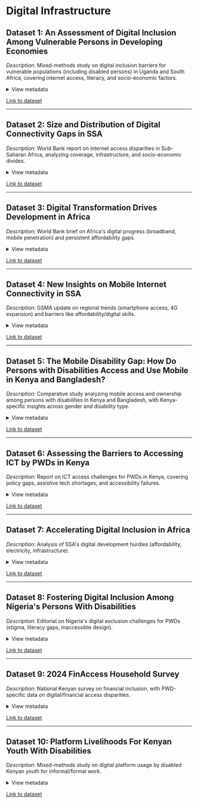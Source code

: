 <!-- markdownlint-disable MD033 MD013 -->
# Digital Infrastructure

## Dataset 1: An Assessment of Digital Inclusion Among Vulnerable Persons in Developing Economies  

*Description*: Mixed-methods study on digital inclusion barriers for vulnerable populations (including disabled persons) in Uganda and South Africa, covering internet access, literacy, and socio-economic factors.  
<details>  
<summary>View metadata</summary>  

- *Source*: ITU / Kyambogo University & ICOMM Technologies  
- *Type*: Academic/Policy Report (Qualitative: Surveys & Interviews)  
- *Timeframe*: November 2022  
- *Format*: PDF Report  
- *Key Insights*:  
  - 37.3% of respondents had no internet access; 44.3% felt excluded from govt. digital efforts.  
  - 19% of respondents had disabilities (no further disaggregation).  
- *Connection to Research*: Offers grounded insights on access gaps and lived experiences of digital exclusion in rural Uganda, with special attention to vulnerable persons including those with disabilities.
  
- *Limitations*:  
  - Small sample (600 respondents); limited rural/subgroup representation.
  - May not generalize across Sub-Saharan Africa.
  - No disability-type breakdown.  

</details>  

[Link to dataset](https://www.itu.int/itu-d/sites/connect2recover/wp-content/uploads/sites/31/2022/11/C2R_RC_9_An-Assessment-of-Digital-Inclusion-among-the-Vulnerable-Persons-in-Developing-Economies-221122-1.pdf)

---  

## Dataset 2: Size and Distribution of Digital Connectivity Gaps in SSA  

*Description*: World Bank report on internet access disparities in Sub-Saharan Africa, analyzing coverage, infrastructure, and socio-economic divides.  
<details>  
<summary>View metadata</summary>  

- *Source*: World Bank  
- *Type*: Report  
- *Timeframe*: 2023  
- *Format*: PDF Report
- *Key Insights*:  
  - Only 25% of SSA has internet access; 10% own computers.  
  - Richest quintile: 15x more likely to own a computer than poorest.
  - Urban residents: 3x more likely to access the internet than rural residents.
- *Connection to Research*: Macro-level access and inequality data on digital exclusion drivers in underserved populations.
- *Limitations*:  
  - No disability-specific disaggregation.
  - Relies on asset ownership, not usage/behavior.  

</details>  

[Link to dataset](https://documents1.worldbank.org/curated/en/099241003142325200/pdf/IDU0cb2e42f3050260484d0b8370b84eee303ecf.pdf)  

---  

## Dataset 3: Digital Transformation Drives Development in Africa  

*Description*: World Bank brief on Africa's digital progress (broadband, mobile penetration) and persistent affordability gaps.  
<details>  
<summary>View metadata</summary>  

- *Source*: World Bank  
- *Type*: Result Brief  
- *Timeframe*: January 2024  
- *Format*: Web Article
- *Key Insights*:  
  - 84% have 3G coverage, but only 22% use mobile internet.  
  - Internet devices cost 25.2% of monthly GDP per capita (2021).  
- *Connection to Research*: Tracks infrastructure gaps impacting underserved entrepreneurs.  
- *Limitations*:  
  - No disability-specific analysis.  
  - Affordability metrics lack livelihood context.  

</details>  

[Link to dataset](https://www.worldbank.org/en/results/2024/01/18/digital-transformation-drives-development-in-afe-afw-africa)  

---  

## Dataset 4: New Insights on Mobile Internet Connectivity in SSA  

*Description*: GSMA update on regional trends (smartphone access, 4G expansion) and barriers like affordability/digital skills.  
<details>  
<summary>View metadata</summary>  

- *Source*: GSMA  
- *Type*: Article  
- *Timeframe*: April 2025  
- *Format*: Web Article
- *Key Insights*:  
  - Internet devices cost 99% of monthly income for poorest 20%.  
  - 69% of SSA smartphones are 3G-only (2022).
  - Global average download speed is 33.9 Mbps; SSA average is just 11.1 Mbps.
- *Connection to Research*: Illustrates affordability/skills barriers for marginalized groups.  
- *Limitations*:  
  - Ignores disability-specific needs.  

</details>

[Link to dataset](https://www.gsma.com/solutions-and-impact/connectivity-for-good/mobile-for-development/blog/new-insights-on-mobile-internet-connectivity-in-sub-saharan-africa/)  

---  

## Dataset 5: The Mobile Disability Gap: How Do Persons with Disabilities Access and Use Mobile in Kenya and Bangladesh?  

*Description*: Comparative study analyzing mobile access and ownership among persons with disabilities in Kenya and Bangladesh, with Kenya-specific insights across gender and disability type.  
<details>  
<summary>View metadata</summary>  

- *Source*: GSMA  
- *Type*: Report  
- *Timeframe*: November 2020  
- *Format*: PDF Report
- *Key Insights*:  
  - 14% mobile ownership gap for PWDs in Kenya.  
  - Only 14% of visually impaired Kenyans own smartphones.  
  - Gender disparity: Women with disabilities 34% less likely to own smartphones than men.  
- *Connection to Research*: Offers rare disability-disaggregated data on mobile access in SSA context.  
- *Limitations*:  
  - Kenya-specific (limited generalizability).  
  - Focuses on ownership, not usage/entrepreneurship impact.

</details>

[Link to dataset](https://www.gsma.com/solutions-and-impact/connectivity-for-good/mobile-for-development/programme/assistive-tech/the-mobile-disability-gap-how-do-persons-with-disabilities-access-and-use-mobile-in-kenya-and-bangladesh/)  

---  

## Dataset 6: Assessing the Barriers to Accessing ICT by PWDs in Kenya  

*Description*: Report on ICT access challenges for PWDs in Kenya, covering policy gaps, assistive tech shortages, and accessibility failures.  
<details>  
<summary>View metadata</summary>  

- *Source*: Collaboration on International ICT Policy for East and Southern Africa (CIPESA)
- *Type*: Report  
- *Timeframe*: 2021  
- *Format*: PDF Report  
- *Key Insights*:  
  - No Kenyan policy specifically addresses ICT access for PWDs.  
  - Widespread lack of accessible government websites/assistive tech.  
- *Connection to Research*: Exposes systemic ICT accessibility failures in SSA.  
- *Limitations*:  
  - No disability-type/severity breakdowns.  
  - Minimal lived experience data.  

</details>

[Link to dataset](https://cipesa.org/wp-content/files/publications/Assessing-the-Brriers-to-Accessing-ICT-by-Persons-With-Disabilities-in-Kenya.pdf)

---  

## Dataset 7: Accelerating Digital Inclusion in Africa  

*Description*: Analysis of SSA's digital development hurdles (affordability, electricity, infrastructure).  
<details>  
<summary>View metadata</summary>  

- *Source*: Brookings Institution  
- *Type*: Article  
- *Timeframe*: May 2025  
- *Format*: Web Article
- *Key Insights*:  
  - Only 43% of Africans have reliable electricity.  
  - Smartphones cost 95% of monthly income for poorest 20%.
  - Mobile internet penetration: 27% (2023).
- *Connection to Research*: Contextualizes macro-level barriers to digital inclusion for underserved groups.  
- *Limitations*:  
  - No disability-specific analysis.  
  - Over-reliance on regional averages.  

</details>

[Link to dataset](https://www.brookings.edu/articles/accelerating-digital-inclusion-in-africa/)  

---  

## Dataset 8: Fostering Digital Inclusion Among Nigeria's Persons With Disabilities  

*Description*: Editorial on Nigeria's digital exclusion challenges for PWDs (stigma, literacy gaps, inaccessible design).  
<details>  
<summary>View metadata</summary>  

- *Source*: The Guardian Nigeria  
- *Type*: News Article  
- *Timeframe*: May 2023  
- *Format*: Web Article
- *Key Insights*:  
  - Poverty and stigma are key barriers.  
  - Widespread lack of online accessibility features.  
- *Connection to Research*: Documents socio-cultural and infrastructural exclusion dimensions.  
- *Limitations*:  
  - Anecdotal (not empirical).  
  - No entrepreneur-specific data.  

</details>

[Link to dataset](https://guardian.ng/issue/technology-for-all-fostering-digital-inclusion-among-nigerias-persons-with-disabilities/)  

---  

## Dataset 9: 2024 FinAccess Household Survey  

*Description*: National Kenyan survey on financial inclusion, with PWD-specific data on digital/financial access disparities.  
<details>  
<summary>View metadata</summary>  

- *Source*: Central Bank of Kenya / KNBS / FSD Kenya  
- *Type*: Government Survey  
- *Timeframe*: 2024  
- *Format*: PDF Report
- *Key Insights*:  
  - 77.9% financial inclusion for PWDs (vs. 84.8% national average).  
  - 64.1% cite lack of mobile phones as a barrier.  
- *Connection to Research*: Quantifies PWD exclusion in financial/digital access.  
- *Limitations*:  
  - Limited AI/digital literacy specifics.  
  - Cross-sectional (no causality).  

</details>

[Link to dataset](https://drive.google.com/file/d/1dAjsHAl6bef48pgIt3U_M3FZ-gQKNHEf/view)  

---  

## Dataset 10: Platform Livelihoods For Kenyan Youth With Disabilities  

*Description*: Mixed-methods study on digital platform usage by disabled Kenyan youth for informal/formal work.  
<details>  
<summary>View metadata</summary>  

- *Source*: inABLE / Technoprise Global / Mastercard Foundation  
- *Type*: Survey & Qualitative Study  
- *Timeframe*: 2023  
- *Format*: PDF Report
- *Key Insights*:  
  - PWDs more likely to use platforms for informal work.  
  - Barriers: app inaccessibility, client discrimination.  
- *Connection to Research*: Direct link to digital economic exclusion.  
- *Limitations*:  
  - Urban/youth focus (limited rural generalizability).  
  - Narrow platform scope (rideshares, freelancing).  

</details>

[Link to dataset](https://cdn.buttercms.com/4RH4M2SOQVmxZaZzPXcC)
